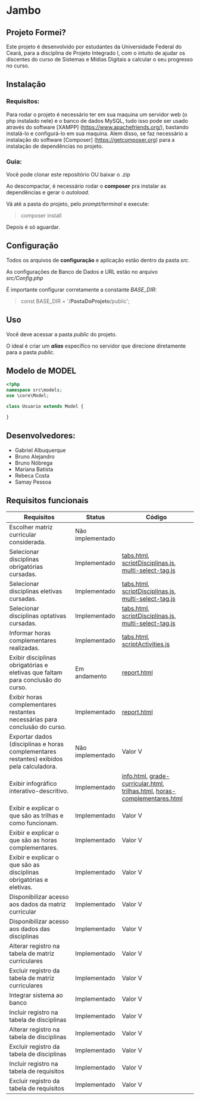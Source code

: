 # Jambo

## Projeto Formei?
Este projeto é desenvolvido por estudantes da Universidade Federal do Ceará, para a disciplina de Projeto Integrado I, com o intuito de ajudar os discentes do curso de Sistemas e Mídias Digitais a calcular o seu progresso no curso. 

## Instalação

### Requisitos:
Para rodar o projeto é necessário ter em sua maquina um servidor web (o php instalado nele) e o banco de dados MySQL, tudo isso pode ser usado através do software [XAMPP] (https://www.apachefriends.org/), bastando instalá-lo e configurá-lo em sua maquina. Alem disso, se faz necessário a instalação do software [Composer] (https://getcomposer.org) para a instalação de dependências no projeto.

### Guia:
Você pode clonar este repositório OU baixar o .zip

Ao descompactar, é necessário rodar o **composer** pra instalar as dependências e gerar o *autoload*.

Vá até a pasta do projeto, pelo *prompt/terminal* e execute:
> composer install

Depois é só aguardar.

## Configuração
Todos os arquivos de **configuração** e aplicação estão dentro da pasta *src*.

As configurações de Banco de Dados e URL estão no arquivo *src/Config.php*

É importante configurar corretamente a constante *BASE_DIR*:
> const BASE_DIR = '/**PastaDoProjeto**/public';

## Uso
Você deve acessar a pasta *public* do projeto.

O ideal é criar um ***alias*** específico no servidor que direcione diretamente para a pasta *public*.

## Modelo de MODEL
```php
<?php
namespace src\models;
use \core\Model;

class Usuario extends Model {

}
```

## Desenvolvedores:
- Gabriel Albuquerque
- Bruno Alejandro
- Bruno Nóbrega
- Mariana Batista
- Rebeca Costa
- Samay Pessoa

## Requisitos funcionais
| Requisitos | Status | Código |
|----------|----------|----------|
| Escolher matriz curricular considerada. | Não implementado |  |
| Selecionar disciplinas obrigatórias cursadas. | Implementado   | [tabs.html](https://github.com/SamayUFC/EquipeJambo-SQMF/blob/dev/pages/tabs.html), [scriptDisciplinas.js](https://github.com/SamayUFC/EquipeJambo-SQMF/blob/dev/js/scriptDisciplinas.js), [multi-select-tag.js](https://github.com/SamayUFC/EquipeJambo-SQMF/blob/dev/js/multi-select-dropdown.js) |
| Selecionar disciplinas eletivas cursadas. | Implementado | [tabs.html](https://github.com/SamayUFC/EquipeJambo-SQMF/blob/dev/pages/tabs.html), [scriptDisciplinas.js](https://github.com/SamayUFC/EquipeJambo-SQMF/blob/dev/js/scriptDisciplinas.js), [multi-select-tag.js](https://github.com/SamayUFC/EquipeJambo-SQMF/blob/dev/js/multi-select-dropdown.js)  |
| Selecionar disciplinas optativas cursadas. | Implementado   | [tabs.html](https://github.com/SamayUFC/EquipeJambo-SQMF/blob/dev/pages/tabs.html), [scriptDisciplinas.js](https://github.com/SamayUFC/EquipeJambo-SQMF/blob/dev/js/scriptDisciplinas.js), [multi-select-tag.js](https://github.com/SamayUFC/EquipeJambo-SQMF/blob/dev/js/multi-select-dropdown.js)  |
| Informar horas complementares realizadas. | Implementado   | [tabs.html](https://github.com/SamayUFC/EquipeJambo-SQMF/blob/dev/pages/tabs.html), [scriptActivities.js](https://github.com/SamayUFC/EquipeJambo-SQMF/blob/dev/js/scriptActivities.js)  |
| Exibir disciplinas obrigatórias e eletivas que faltam para conclusão do curso. | Em andamento   | [report.html](https://github.com/SamayUFC/EquipeJambo-SQMF/blob/dev/pages/report.html)  |
| Exibir horas complementares restantes necessárias para conclusão do curso. | Implementado   | [report.html](https://github.com/SamayUFC/EquipeJambo-SQMF/blob/dev/pages/report.html)  |
| Exportar dados (disciplinas e horas complementares restantes) exibidos pela calculadora. | Não implementado   | Valor V  |
| Exibir infográfico interativo-descritivo. | Implementado   | [info.html](https://github.com/SamayUFC/EquipeJambo-SQMF/blob/dev/pages/info.html), [grade-curricular.html](https://github.com/SamayUFC/EquipeJambo-SQMF/blob/dev/pages/grade-curricular.html), [trilhas.html](https://github.com/SamayUFC/EquipeJambo-SQMF/blob/dev/pages/trilhas.html), [horas-complementares.html](https://github.com/SamayUFC/EquipeJambo-SQMF/blob/dev/pages/horas-complementares.html)  |
| Exibir e explicar o que são as trilhas e como funcionam.  | Implementado   | Valor V  |
| Exibir e explicar o que são as horas complementares. | Implementado   | Valor V  |
| Exibir e explicar o que são as disciplinas obrigatórias e eletivas. | Implementado   | Valor V  |
| Disponibilizar acesso aos dados da matriz curricular  | Implementado   | Valor V  |
| Disponibilizar acesso aos dados das disciplinas | Implementado   | Valor V  |
| Alterar registro na tabela de matriz curriculares | Implementado   | Valor V  |
| Excluir registro da tabela de matriz curriculares | Implementado   | Valor V  |
| Integrar sistema ao banco  | Implementado   | Valor V  |
| Incluir registro na tabela de disciplinas  | Implementado   | Valor V  |
| Alterar registro na tabela de disciplinas | Implementado   | Valor V  |
| Excluir registro da tabela de disciplinas  | Implementado   | Valor V  |
| Incluir registro na tabela de requisitos | Implementado   | Valor V  |
| Excluir registro da tabela de requisitos | Implementado   | Valor V  |

